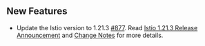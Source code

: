 ## New Features

- Update the Istio version to 1.21.3 [#877](https://github.com/kyma-project/istio/pull/877). Read [Istio 1.21.3 Release Announcement](https://istio.io/latest/news/releases/1.21.x/announcing-1.21.3/) and [Change Notes](https://istio.io/latest/news/releases/1.21.x/announcing-1.21.3/#changes) for more details.
